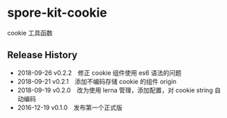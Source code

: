 # spore-kit-cookie

cookie 工具函数

## Release History

* 2018-09-26 v0.2.2 修正 cookie 组件使用 es6 语法的问题
* 2018-09-21 v0.2.1 添加不编码存储 cookie 的组件 origin
* 2018-09-19 v0.2.0 改为使用 lerna 管理，添加配置，对 cookie string 自动编码
* 2016-12-19 v0.1.0 发布第一个正式版
